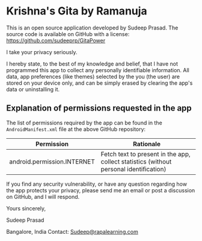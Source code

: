 # Krishna's Gita by Ramanuja

This is an open source application developed by Sudeep Prasad. The source code is available on GitHub with a license: https://github.com/sudeeprp/GitaPower

I take your privacy seriously.

I hereby state, to the best of my knowledge and belief, that I have not programmed this app to collect any personally identifiable information.
All data, app preferences (like themes) selected by the you (the user) are stored on your device only, and can be simply erased by clearing the app's data or uninstalling it.

## Explanation of permissions requested in the app

The list of permissions required by the app can be found in the `AndroidManifest.xml` file at the above GitHub repository:

| Permission | Rationale |
| :---: | --- |
| android.permission.INTERNET | Fetch text to present in the app, collect statistics (without personal identification) |

If you find any security vulnerability, or have any question regarding how the app protects your privacy, please send me an email or post a discussion on GitHub, and I will respond.

Yours sincerely,

Sudeep Prasad

Bangalore, India
Contact: [Sudeep@rapalearning.com](mailto:sudeep@rapalearning.com)
